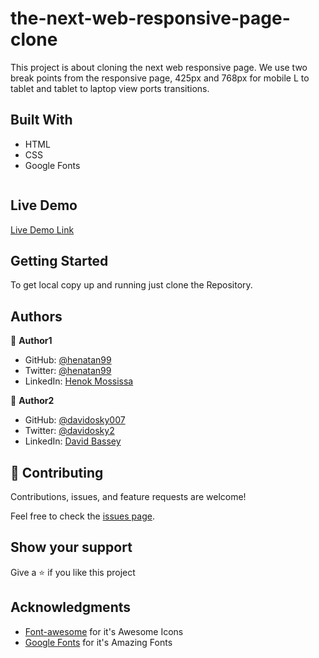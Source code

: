 # the-next-web-responsive-page-clone
This project is about cloning the next web responsive page. We use two break points from the responsive page, 425px and 768px for mobile L to tablet and tablet to laptop view ports transitions.


## Built With

- HTML
- CSS
- Google Fonts

 <img src="">


## Live Demo

[Live Demo Link](https://henatan99.github.io/the-next-web-responsive-page-clone)

## Getting Started

To get local copy up and running just clone the Repository.

## Authors

:bust_in_silhouette: **Author1**

- GitHub: [@henatan99](https://github.com/henatan99)
- Twitter: [@henatan99](https://twitter.com/henatan99)
- LinkedIn: [Henok Mossissa](https://www.linkedin.com/in/henok-mekonnen-2a251613/)

:bust_in_silhouette: **Author2**

- GitHub: [@davidosky007](https://github.com/davidosky007)
- Twitter: [@davidosky2](https://twitter.com/Davidosky2)
- LinkedIn: [David Bassey](https://www.linkedin.com/in/david-bassey-2b9671199/)

## :handshake: Contributing

Contributions, issues, and feature requests are welcome!

Feel free to check the [issues page]().

## Show your support

Give a :star: if you like this project

## Acknowledgments

- [Font-awesome](https://fontawesome.com/) for it's Awesome Icons
- [Google Fonts](https://fonts.google.com/) for it's Amazing Fonts
